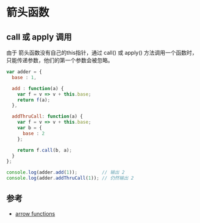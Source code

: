 # 箭头函数

## call 或 apply 调用

由于 箭头函数没有自己的this指针，通过 call() 或 apply() 方法调用一个函数时，只能传递参数，他们的第一个参数会被忽略。

```js
var adder = {
  base : 1,

  add : function(a) {
    var f = v => v + this.base;
    return f(a);
  },

  addThruCall: function(a) {
    var f = v => v + this.base;
    var b = {
      base : 2
    };

    return f.call(b, a);
  }
};

console.log(adder.add(1));         // 输出 2
console.log(adder.addThruCall(1)); // 仍然输出 2
```

## 参考

- [arrow functions](https://developer.mozilla.org/en-US/docs/Web/JavaScript/Reference/Functions/Arrow_functions)